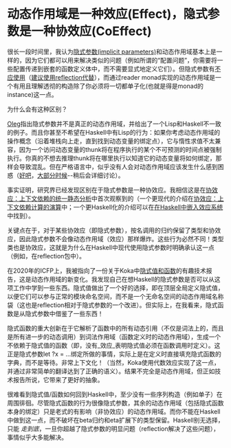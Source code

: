 # 动态作用域是一种效应(Effect)，隐式参数是一种协效应(CoEffect)

很长一段时间里，我认为[隐式参数(implicit parameters)](https://downloads.haskell.org/~ghc/latest/docs/html/users_guide/glasgow_exts.html#implicit-parameters)和动态作用域基本上是一样的，因为它们都可以用来解决类似的问题（例如所谓的“配置问题”，你需要将一些配置传递到嵌套的函数定义体中，而不需要显式地定义它们）。但隐式参数有[不应使用](https://www.reddit.com/r/haskell/comments/6gz4w5/whats_wrong_with_implicitparams/)（[建议使用reflection代替](https://www.reddit.com/r/haskell/comments/5xqozf/implicit_parameters_vs_reflection/dek9eqg/)），而通过reader monad实现的动态作用域是一个有用且理解透彻的构造除了你必须将一切都单子化(也就是得是monad的instance)这一点。

为什么会有这种区别？

[Oleg](http://okmij.org/ftp/Computation/dynamic-binding.html#implicit-parameter-neq-dynvar)指出隐式参数并不是真正的动态作用域，并给出了一个Lisp和Haskell不一致的例子。而且你甚至不希望在Haskell中有Lisp的行为：如果你考虑动态作用域的操作概念（沿着堆栈向上走，直到找到动态变量的绑定点），它与惰性求值不太兼容，因为一个访问动态变量的thunk将在程序执行的某个不可预测的时间点被强制执行。你真的不想去推理thunk将在哪里执行以知道它的动态变量将如何绑定，那样会导致混乱。但在严格语言中，似乎没有人会对动态作用域应该发生什么感到困惑（[好吧](https://blog.klipse.tech/clojure/2018/12/25/dynamic-scope-clojure.html)，[大部分时候](https://stuartsierra.com/2013/03/29/perils-of-dynamic-scope)--稍后会详细讨论）。

事实证明，研究界已经发现区别在于隐式参数是一种协效应。我相信这是在[协效应：上下文依赖的统一静态分析](http://tomasp.net/academic/papers/coeffects/coeffects-icalp.pdf)中首次观察到的（一个更现代的介绍在[协效应：上下文依赖计算的演算](https://www.doc.ic.ac.uk/~dorchard/publ/coeffects-icfp14.pdf)中；一个更Haskell化的介绍可以在[在Haskell中嵌入效应系统](http://tomasp.net/academic/papers/haskell-effects/haskell-effects.pdf)中找到）。

关键点在于，对于某些协效应（即隐式参数），按名调用的归约保留了类型和协效应，因此隐式参数不会像动态作用域（效应）那样爆炸。这些行为必然不同！类型类也是协效应，这就是为什么在Haskell中现代使用隐式参数时明确承认这一点（例如，在reflection包中）。

在2020年的ICFP上，我被指向了一份关于Koka中[隐式值和函数](https://www.microsoft.com/en-us/research/uploads/prod/2019/03/implicits-tr-v2.pdf)的有趣技术报告，这是动态作用域的新变化。我发现自己在想Haskell的隐式参数是否可以从这项工作中学到一些东西。隐式值做出了一个好的选择，即在顶层全局定义隐式值，以便它们可以参与正常的模块命名空间，而不是一个无命名空间的动态作用域名称袋（这也是reflection相对于隐式参数的一个改进）。但实际上，在我看来，隐式函数是从隐式参数中借鉴了一些东西！

隐式函数的重大创新在于它解析了函数中的所有动态引用（不仅是词法上的，而且是所有进一步的动态调用）到词法作用域（函数定义时的动态作用域），生成一个不依赖于隐式值的函数（即，没有_效应_表明隐式值必须在函数调用时定义）。这正是隐式参数let ?x = ...绑定所做的事情，实际上是在定义时直接填充隐式函数的字典，而不是等待。非常上下文化！（当然，Koka使用代数效应实现了这一点，并通过非常简单的翻译达到了正确的语义）。结果不完全是动态作用域，但正如技术报告所说，它带来了更好的抽象。

很难看到隐式值/函数如何回到Haskell中，至少没有一些序列构造（例如单子）在周围徘徊。尽管隐式函数的行为很像隐式参数，其余的动态作用域（包括隐式函数本身的绑定）只是老式的有影响（非协效应）的动态作用域。而你不能在Haskell中做到这一点，而不破坏在beta归约和eta扩展下的类型保留。Haskell别无选择，只能 _走到底_，一旦你超越了隐式参数的明显问题（reflection解决了这些问题），事情似乎大多能解决。
